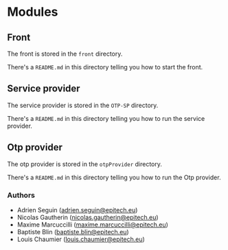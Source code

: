 # Modules

## Front

The front is stored in the `front` directory.

There's a `README.md` in this directory telling you how to start the front.

## Service provider

The service provider is stored in the `OTP-SP` directory.

There's a `README.md` in this directory telling you how to run the service provider.

## Otp provider

The otp provider is stored in the `otpProvider` directory.

There's a `README.md` in this directory telling you how to run the Otp provider.

### Authors

* Adrien Seguin (adrien.seguin@epitech.eu)
* Nicolas Gautherin (nicolas.gautherin@epitech.eu)
* Maxime Marcuccilli (maxime.marcuccilli@epitech.eu)
* Baptiste Blin (baptiste.blin@epitech.eu)
* Louis Chaumier (louis.chaumier@epitech.eu)